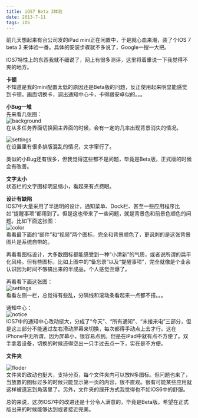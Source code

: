 ```yaml
---
title: iOS7 Beta 3体验
date: 2013-7-11
tags: iOS
---
```


前几天想起来有台公司发的iPad mini正在闲置中，于是就心血来潮，装了个IOS 7 beta 3 来体验一番。具体的安装步骤就不多说了，Google一搜一大把。

IOS7特性上的东西我就不细说了，网上有很多测评，这里将着重说一下我觉得不爽的地方。

**卡顿**  
不知道是我的mini配置太低的原因还是Beta版的问题，反正使用起来明显能感觉到卡顿。画面切换卡，调出通知中心卡，卡得跟安卓似的。。。

**小Bug一堆**  
先来看几张图：  
![background](/static/img/ios7/background.png)   
在从多任务界面切换回主界面的时候，会有一定的几率出现背景消失的情况。    

![settings](/static/img/ios7/settings.png)  
在设置里有很多排版混乱的情况，文字窜行了。  

类似的小Bug还有很多，但我觉得这些都不是问题，毕竟是Beta版，正式版的时候会有改善。

**文字太小**   
状态栏的文字图标明显缩小，看起来有点费眼。

**设计有缺陷**  
IOS7中大量采用了半透明的设计，通知菜单、Dock栏、甚至一些应用程序比如“提醒事项”都用到了。但是这也带来了一些问题，就是背景色和前景色顺色的问题。比如下面这张图：   
![color](/static/img/ios7/dock.png)    
看看最下面的“邮件”和“视频”两个图标，完全和背景顺色了，更讽刺的是这张背景图片是系统自带的。     

再看看图标设计，大多数图标都能感受到一种“小清新”的气质，或者说所谓的扁平化风格。但有些图标，比如上图中的“备忘录”以及“提醒事项”，完全就像是个业余认识因为时间不够搞出来的半成品，个人感觉丑爆了。   

再看看下面这张图：   
![settings](/static/img/ios7/settings2.png)   
看看左侧一栏，总觉得有些乱，分隔线和滚动条看起来一点都不搭。。。   

通知中心：   
![notice](/static/img/ios7/notification.png)   
IOS7中的通知中心改动挺大，分成了“今天”、“所有通知”、“未接来电”三部分，但是这三部分不能通过左右滑动屏幕来切换，每次都得手动点上去才行。这在iPhone中无所谓，因为屏幕小，很容易点到。但是在iPad中就有点不方便了。双手拿着设备，切换的时候还得空出一只手过去点一下，实在是不方便。

**文件夹**  

![floder](/static/img/ios7/floder.png)  
文件夹的改动也挺大，支持分页，每个文件夹内可以放N多图标。但问题也来了，当放置的图标过多的时候只能显示第一页的内容，很不直观。很有可能某些应用就这样被遗忘到角落里了。另外，文件夹的展开方式我觉得也不如IOS6中的舒服。

总的来说，这次IOS7中的改进还是十分令人满意的，毕竟是Beta版。希望在正式版出来的时候能够达到或者接近完美。
